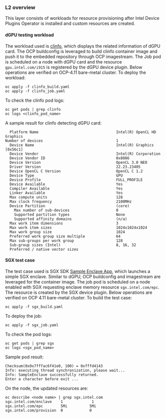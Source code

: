 ### L2 overview
This layer consists of workloads for resource provisioning after Intel Device Plugins Operator is installed and custom resources are created.

#### dGPU testing workload
The workload used is [clinfo](https://github.com/Oblomov/clinfo), which displays the related information of dGPU card. The OCP buildconfig is leveraged to build clinfo container image and push it to the embedded repository through OCP imagestream.
The Job pod is scheduled on a node with dGPU card and the resource ```gpu.intel.com/i915``` is registered by the dGPU device plugin.
Below operations are verified on OCP-4.11 bare-metal cluster.
To deploy the workload:
```
oc apply -f clinfo_build.yaml
oc apply -f clinfo_job.yaml
```
To check the clinfo pod logs:
```
oc get pods | grep clinfo
oc logs <clinfo_pod_name>
```

A sample result for clinfo detecting dGPU card:
```
  Platform Name                                   Intel(R) OpenCL HD Graphics
Number of devices                                 1
  Device Name                                     Intel(R) Graphics [0x56c1]
  Device Vendor                                   Intel(R) Corporation
  Device Vendor ID                                0x8086
  Device Version                                  OpenCL 3.0 NEO
  Driver Version                                  22.23.23405
  Device OpenCL C Version                         OpenCL C 1.2
  Device Type                                     GPU
  Device Profile                                  FULL_PROFILE
  Device Available                                Yes
  Compiler Available                              Yes
  Linker Available                                Yes
  Max compute units                               128
  Max clock frequency                             2100MHz
  Device Partition                                (core)
    Max number of sub-devices                     0
    Supported partition types                     None
    Supported affinity domains                    (n/a)
  Max work item dimensions                        3
  Max work item sizes                             1024x1024x1024
  Max work group size                             1024
  Preferred work group size multiple              64
  Max sub-groups per work group                   128
  Sub-group sizes (Intel)                         8, 16, 32
  Preferred / native vector sizes
```

#### SGX test case
The test case used is SGX SDK [Sample Enclave App](https://github.com/intel/linux-sgx/tree/master/SampleCode/SampleEnclave), which launches a simple SGX enclave. Similar to dGPU,  OCP buildconfig and imagestream are leveraged for the container image.
The job pod is scheduled on a node enabled with SGX requesting enclave memory resource ```sgx.intel.com/epc```. The resource is created by the SGX device plugin. 
Below operations are verified on OCP 4.11 bare-metal cluster.
To build the test case:
```
oc apply -f sgx_build.yaml
```
To deploy the job:
```
oc apply -f sgx_job.yaml
```
To check the pod logs:
```
oc get pods | grep sgx
oc logs <sgx_pod_name>
```
Sample pod result:
```
Checksum(0x0x7fffac6f41e0, 100) = 0xfffd4143
Info: executing thread synchronization, please wait...
Info: SampleEnclave successfully returned.
Enter a character before exit ...
```
On the node, the updated resources are:
```
oc describe <node name> | grep sgx.intel.com
sgx.intel.com/enclave    1             1
sgx.intel.com/epc        5Mi          5Mi
sgx.intel.com/provision  0            0
```

